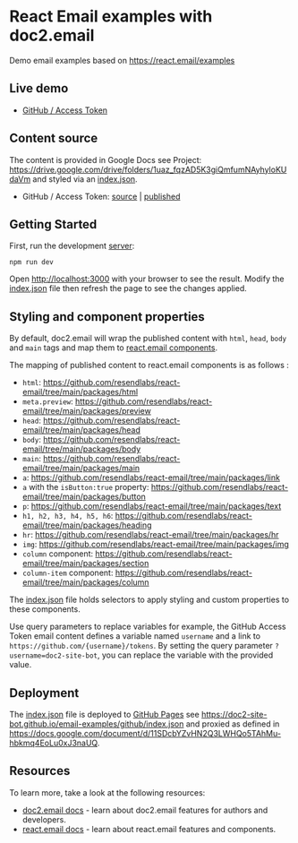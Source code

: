 # React Email examples with doc2.email

Demo email examples based on <https://react.email/examples>

## Live demo

* [GitHub / Access Token](https://preview--emaildemo.doc2.email/github?username=doc2-site-bot)

## Content source

The content is provided in Google Docs see Project: <https://drive.google.com/drive/folders/1uaz_fqzAD5K3giQmfumNAyhyloKUdaVm> and styled via an [index.json](./github/index.json). 

* GitHub / Access Token: [source](https://docs.google.com/document/d/11SDcbYZvHN2Q3LWHQo5TAhMu-hbkmq4EoLu0xJ3naUQ/edit) | [published](https://api.doc2.site/v1/docs/preview/1uaz_fqzAD5K3giQmfumNAyhyloKUdaVm?path=/github)

## Getting Started

First, run the development [server](./server.js):

```
npm run dev
```

Open <http://localhost:3000> with your browser to see the result. Modify the [index.json](./github/index.json) file then refresh the page to see the changes applied.

## Styling and component properties

By default, doc2.email will wrap the published content with `html`, `head`, `body` and `main` tags and map them to [react.email components](https://react.email/docs/components/html).

The mapping of published content to react.email components is as follows : 

* `html`: <https://github.com/resendlabs/react-email/tree/main/packages/html>
* `meta.preview`: <https://github.com/resendlabs/react-email/tree/main/packages/preview>
* `head`: <https://github.com/resendlabs/react-email/tree/main/packages/head>
* `body`: <https://github.com/resendlabs/react-email/tree/main/packages/body>
* `main`: <https://github.com/resendlabs/react-email/tree/main/packages/main>
* `a`: <https://github.com/resendlabs/react-email/tree/main/packages/link>
* `a` with the `isButton:true` property: <https://github.com/resendlabs/react-email/tree/main/packages/button>
* `p`: <https://github.com/resendlabs/react-email/tree/main/packages/text>
* `h1, h2, h3, h4, h5, h6`: <https://github.com/resendlabs/react-email/tree/main/packages/heading>
* `hr`: <https://github.com/resendlabs/react-email/tree/main/packages/hr>
* `img`: <https://github.com/resendlabs/react-email/tree/main/packages/img>
* `column` component: <https://github.com/resendlabs/react-email/tree/main/packages/section>
* `column-item` component: <https://github.com/resendlabs/react-email/tree/main/packages/column>

The [index.json](./github/index.json) file holds selectors to apply styling and custom properties to these components. 

Use query parameters to replace variables for example, the GitHub Access Token email content defines a variable named `username` and a link to `https://github.com/{username}/tokens`. By setting the query parameter `?username=doc2-site-bot`, you can replace the variable with the provided value.

## Deployment

The [index.json](./github/index.json) file is deployed to [GitHub Pages](https://pages.github.com/) see <https://doc2-site-bot.github.io/email-examples/github/index.json> and proxied as defined in <https://docs.google.com/document/d/11SDcbYZvHN2Q3LWHQo5TAhMu-hbkmq4EoLu0xJ3naUQ>. 

## Resources

To learn more, take a look at the following resources:

- [doc2.email docs](https://doc2.site/documentation) - learn about doc2.email features for authors and developers.
- [react.email docs](https://react.email/) - learn about react.email features and components.